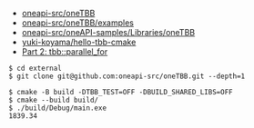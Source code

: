 - [oneapi-src/oneTBB](https://github.com/oneapi-src/oneTBB)
- [oneapi-src/oneTBB/examples](https://github.com/oneapi-src/oneTBB/tree/master/examples)
- [oneapi-src/oneAPI-samples/Libraries/oneTBB](https://github.com/oneapi-src/oneAPI-samples/tree/master/Libraries/oneTBB)
- [yuki-koyama/hello-tbb-cmake](https://github.com/yuki-koyama/hello-tbb-cmake)
- [Part 2: tbb::parallel_for](https://chryswoods.com/parallel_c%2b%2b/parallel_for.html)

```
$ cd external
$ git clone git@github.com:oneapi-src/oneTBB.git --depth=1

$ cmake -B build -DTBB_TEST=OFF -DBUILD_SHARED_LIBS=OFF
$ cmake --build build/
$ ./build/Debug/main.exe
1839.34
```
